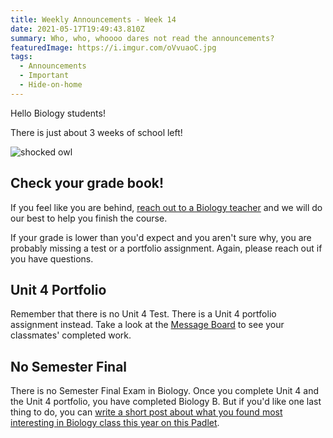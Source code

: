```yaml
---
title: Weekly Announcements - Week 14
date: 2021-05-17T19:49:43.810Z
summary: Who, who, whoooo dares not read the announcements?
featuredImage: https://i.imgur.com/oVvuaoC.jpg
tags:
  - Announcements
  - Important
  - Hide-on-home
---
```


Hello Biology students!

There is just about 3 weeks of school left!

![shocked owl](https://media.giphy.com/media/l1J9Jzcs9OHXa310k/giphy.gif)

## **Check your grade book!**

If you feel like you are behind, [reach out to a Biology teacher](https://mnca-biology-message-board.netlify.app/contact/) and we will do our best to help you finish the course.

If your grade is lower than you'd expect and you aren't sure why, you are probably missing a test or a portfolio assignment. Again, please reach out if you have questions.

## **Unit 4 Portfolio**

Remember that there is no Unit 4 Test. There is a Unit 4 portfolio assignment instead. Take a look at the [Message Board](https://mnca-biology-message-board.netlify.app/posts/unit-4-final-portfolio/) to see your classmates' completed work.

## **No Semester Final**

There is no Semester Final Exam in Biology. Once you complete Unit 4 and the Unit 4 portfolio, you have completed Biology B. But if you'd like one last thing to do, you can [write a short post about what you found most interesting in Biology class this year on this Padlet](https://padlet.com/MNCA/ry1mivtolmzuqigb).

<!--EndFragment-->
